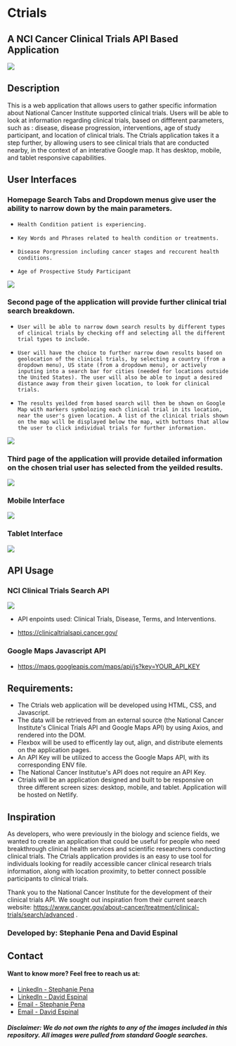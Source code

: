 # Ctrials
## A NCI Cancer Clinical Trials API Based Application

![](./Ctrials_app_banner.png)

## Description

This is a web application that allows users to gather specific information about National Cancer Institute supported clinical trials. Users will be able to look at information regarding clinical trials, based on diffferent parameters, such as : disease, disease progression, interventions, age of study participant, and location of clinical trials. The Ctrials application takes it a step further, by allowing users to see clinical trials that are conducted nearby, in the context of an interative Google map. It has desktop, mobile, and tablet responsive capabilities. 


## User Interfaces

### Homepage Search Tabs and Dropdown menus give user the ability to narrow down by the main parameters.
-     Health Condition patient is experiencing. 
-     Key Words and Phrases related to health condition or treatments.
-     Disease Porgression including cancer stages and reccurent health conditions.
-     Age of Prospective Study Participant

![](./cancer_app_Desktop_page_1_correct.png)


### Second page of the application will provide further clinical trial search breakdown.
-     User will be able to narrow down search results by different types of clinical trials by checking off and selecting all the different trial types to include.
-     User will have the choice to further narrow down results based on geolocation of the clinical trials, by selecting a country (from a dropdown menu), US state (from a dropdown menu), or actively inputing into a search bar for cities (needed for locations outside the United States). The user will also be able to input a desired distance away from their given location, to look for clinical trials. 
-     The results yeilded from based search will then be shown on Google Map with markers symbolozing each clinical trial in its location, near the user's given location. A list of the clinical trials shown on the map will be displayed below the map, with buttons that allow the user to click individual trials for further information.

![](./cancer_app_Desktop_page_2.png)


### Third page of the application will provide detailed information on the chosen trial user has selected from the yeilded results. 

![](./cancer_app_Desktop_page_3.png)

### Mobile Interface

![](./cancer_app_iPhone8_mobile_correct.png)

### Tablet Interface

![](./cancer_app_tablet_correct.png)

## API Usage

### NCI Clinical Trials Search API

![](./NCI_API.png)

- API enpoints used: Clinical Trials, Disease, Terms, and Interventions.

-  https://clinicaltrialsapi.cancer.gov/
  
### Google Maps Javascript API

- https://maps.googleapis.com/maps/api/js?key=YOUR_API_KEY

## Requirements:

- The Ctrials web application will be developed using HTML, CSS, and Javascript.
- The data will be retrieved from an external source (the National Cancer Institute's Clinical Trials API and Google Maps API) by using Axios, and rendered into the DOM. 
- Flexbox will be used to efficently lay out, align, and distribute elements on the application pages. 
- An API Key will be utilized to access the Google Maps API, with its corresponding ENV file. 
- The National Cancer Institutue's API does not require an API Key.
- Ctrials will be an application designed and built to be responsive on three different screen sizes: desktop, mobile, and tablet. Application will be hosted on Netlify.


## Inspiration

As developers, who were previously in the biology and science fields, we wanted to create an application that could be useful for people who need breakthrough clinical health services and scientific researchers conducting clinical trials. The Ctrials application provides is an easy to use tool for individuals looking for readily accessible cancer clinical research trials information, along with location proximity, to better connect possible participants to clinical trials.  

Thank you to the National Cancer Institute for the development of their clinical trials API. We sought out inspiration from their current search website: https://www.cancer.gov/about-cancer/treatment/clinical-trials/search/advanced . 


### Developed by: Stephanie Pena and David Espinal 

## Contact

#### Want to know more? Feel free to reach us at: 

- [LinkedIn - Stephanie Pena](https://www.linkedin.com/in/stephanie-a-pe%C3%B1a-1132bb16a/)
- [LinkedIn - David Espinal](https://www.linkedin.com/in/david-espinal-28b91a1b7/)
- [Email - Stephanie Pena](mailto:stephp23@gmail.com)
- [Email - David Espinal](despinal0425@gmail.com)

##### Disclaimer: We do not own the rights to any of the images included in this repository. All images were pulled from standard Google searches. 

